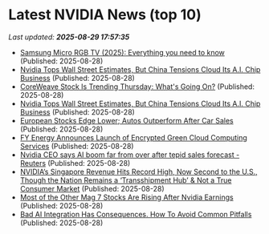 # Latest NVIDIA News (top 10)
_Last updated: **2025-08-29 17:57:35**_

- [Samsung Micro RGB TV (2025): Everything you need to know](https://www.sammobile.com/news/samsung-micro-rgb-tv-everything-to-know/) (Published: 2025-08-28)
- [Nvidia Tops Wall Street Estimates, But China Tensions Cloud Its A.I. Chip Business](https://biztoc.com/x/a12f4d5814827991) (Published: 2025-08-28)
- [CoreWeave Stock Is Trending Thursday: What's Going On?](https://biztoc.com/x/c9c818f5c8544a47) (Published: 2025-08-28)
- [Nvidia Tops Wall Street Estimates, But China Tensions Cloud Its A.I. Chip Business](https://observer.com/2025/08/nvidia-earnings-china-tension-ai-chip/) (Published: 2025-08-28)
- [European Stocks Edge Lower; Autos Outperform After Car Sales](https://financialpost.com/pmn/business-pmn/european-stocks-edge-lower-autos-outperform-after-car-sales) (Published: 2025-08-28)
- [FY Energy Announces Launch of Encrypted Green Cloud Computing Services](https://www.globenewswire.com/news-release/2025/08/28/3141042/0/en/FY-Energy-Announces-Launch-of-Encrypted-Green-Cloud-Computing-Services.html) (Published: 2025-08-28)
- [Nvidia CEO says AI boom far from over after tepid sales forecast - Reuters](https://slashdot.org/firehose.pl?op=view&amp;id=178917914) (Published: 2025-08-28)
- [NVIDIA’s Singapore Revenue Hits Record High, Now Second to the U.S., Though the Nation Remains a ‘Transshipment Hub’ & Not a True Consumer Market](https://wccftech.com/nvidia-singapore-revenue-hits-record-high-now-second-to-the-us/) (Published: 2025-08-28)
- [Most of the Other Mag 7 Stocks Are Rising After Nvidia Earnings](https://biztoc.com/x/4c9377a2d2f7259f) (Published: 2025-08-28)
- [Bad AI Integration Has Consequences. How To Avoid Common Pitfalls](https://www.forbes.com/sites/cio/2025/08/28/bad-ai-integration-has-consequences-how-to-avoid-common-pitfalls/) (Published: 2025-08-28)
